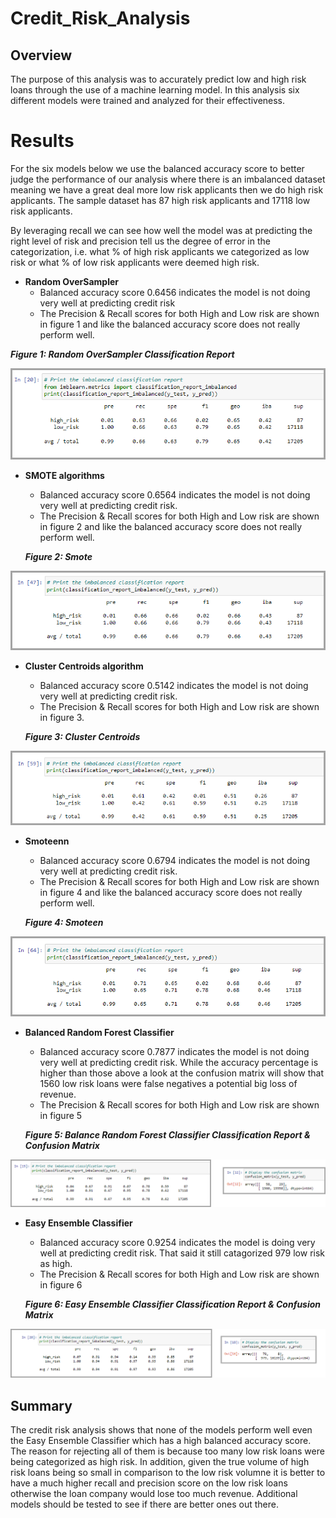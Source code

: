 # Credit_Risk_Analysis

## Overview

The purpose of this analysis was to accurately predict low and high risk loans through the use of a machine learning model.  In this analysis six different models were trained and analyzed for their effectiveness.

# Results

For the six models below we use the balanced accuracy score to better judge the performance of our analysis where there is an imbalanced dataset meaning we have a great deal more low risk applicants then we do high risk applicants.  The sample dataset has 87 high risk applicants and 17118 low risk applicants.

By leveraging recall we can see how well the model was at predicting the right level of risk and precision tell us the degree of error in the categorization, i.e. what % of high risk applicants we categorized as low risk or what % of low risk applicants were deemed high risk.

- **Random OverSampler**
  - Balanced accuracy score 0.6456 indicates the model is not doing very well at predicting credit risk
  - The Precision & Recall scores for both High and Low risk are shown in figure 1 and like the balanced accuracy score does not really perform well. 
 

**_Figure 1: Random OverSampler Classification Report_**

![RandomOverSampler](/images/Naive_Random_Oversampling_Classification_Report.png)

- **SMOTE algorithms**
  - Balanced accuracy score 0.6564 indicates the model is not doing very well at predicting credit risk.
  - The Precision & Recall scores for both High and Low risk are shown in figure 2 and like the balanced accuracy score does not really perform well.

  **_Figure 2: Smote_**

![Smote](/images/Smote_Oversampling_Classification_Report.png)

- **Cluster Centroids algorithm**
  - Balanced accuracy score 0.5142 indicates the model is not doing very well at predicting credit risk.
  - The Precision & Recall scores for both High and Low risk are shown in figure 3.

  **_Figure 3: Cluster Centroids_**

![Cluster Centroids](/images/undersampling_Classification_Report.png)

- **Smoteenn**
  - Balanced accuracy score 0.6794 indicates the model is not doing very well at predicting credit risk.
  - The Precision & Recall scores for both High and Low risk are shown in figure 4 and like the balanced accuracy score does not really perform well.

  **_Figure 4: Smoteen_**

![Smoteenn](/images/combination_over_under_Classification_Report.png)

- **Balanced Random Forest Classifier**
  - Balanced accuracy score 0.7877 indicates the model is not doing very well at predicting credit risk.  While the accuracy percentage is higher than those above a look at the confusion matrix will show that 1560 low risk loans were false negatives a potential big loss of revenue.
  - The Precision & Recall scores for both High and Low risk are shown in figure 5 

  **_Figure 5: Balance Random Forest Classifier Classification Report & Confusion Matrix_**

![Balanced Random](/images/Balanced_Random_Forest_Classification_Report.png)

- **Easy Ensemble Classifier**
  - Balanced accuracy score 0.9254 indicates the model is doing very well at predicting credit risk.  That said it still catagorized 979 low risk as high.
  - The Precision & Recall scores for both High and Low risk are shown in figure 6
  
  **_Figure 6: Easy Ensemble Classifier Classification Report & Confusion Matrix_**

![Easy Ensemble](/images/Easy_Ensemble_Classification_Report.png)

## Summary

The credit risk analysis shows that none of the models perform well even the Easy Ensemble Classifier which has a high balanced accuracy score. The reason for rejecting all of them is because too many low risk loans were being categorized as high risk.  In addition, given the true volume of high risk loans being so small in comparison to the low risk volumne it is better to have a much higher recall and precision score on the low risk loans otherwise the loan company would lose too much revenue.  Additional models should be tested to see if there are better ones out there.


